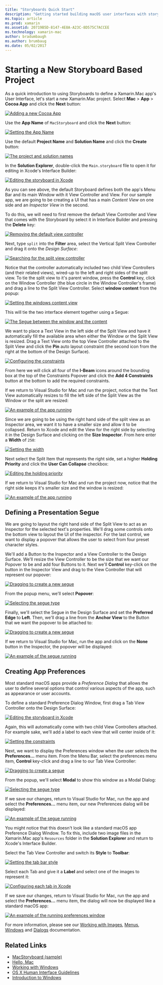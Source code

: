 ```yaml
---
title: "Storyboards Quick Start"
description: "Getting started building macOS user interfaces with storyboards."
ms.topic: article
ms.prod: xamarin
ms.assetid: 20719B5D-8147-4E8A-A23C-8D575C7ACCEE
ms.technology: xamarin-mac
author: bradumbaugh
ms.author: brumbaug
ms.date: 05/02/2017
---
```


# Starting a New Storyboard Based Project

As a quick introduction to using Storyboards to define a Xamarin.Mac app's User Interface, let's start a new Xamarin.Mac project. Select **Mac** > **App** > **Cocoa App** and click the **Next** button:

[![](quickstart-images/qs01.png "Adding a new Cocoa App")](quickstart-images/qs01.png#lightbox)

Use the **App Name** of `MacStoryboard` and click the **Next** button:

[![](quickstart-images/qs02.png "Setting the App Name")](quickstart-images/qs02.png#lightbox)

Use the default **Project Name** and **Solution Name** and click the **Create** button:

[![](quickstart-images/qs03.png "The project and solution names")](quickstart-images/qs03.png#lightbox)

In the **Solution Explorer**, double-click the `Main.storyboard` file to open it for editing in Xcode's Interface Builder:

[![](quickstart-images/qs04.png "Editing the storyboard in Xcode")](quickstart-images/qs04.png#lightbox)

As you can see above, the default Storyboard defines both the app's Menu Bar and its main Window with it View Controller and View. For our sample app, we are going to be creating a UI that has a main _Content View_ on one side and an _Inspector View_ in the second.

To do this, we will need to first remove the default View Controller and View that comes with the Storyboard by select it in Interface Builder and pressing the **Delete** key:

[![](quickstart-images/qs05.png "Removing the default view controller")](quickstart-images/qs05.png#lightbox)

Next, type `split` into the **Filter** area, select the Vertical Split View Controller and drag it onto the _Design Surface_:

[![](quickstart-images/qs06.png "Searching for the split view controller")](quickstart-images/qs06.png#lightbox)

Notice that the controller automatically included two child View Controllers (and their related views), wired-up to the left and right sides of the split view. To tie the split view to it's parent window, press the **Control** key, click on the Window Controller (the blue circle in the Window Controller's frame) and drag a line to the Split View Controller. Select **window content** from the popup:

[![](quickstart-images/qs07.png "Setting the windows content view")](quickstart-images/qs07.png#lightbox)

This will tie the two interface element together using a Segue:

[![](quickstart-images/qs08.png "The Segue between the window and the content")](quickstart-images/qs08.png#lightbox)

We want to place a Text View in the left side of the Split View and have it automatically fill the available area when either the Window or the Split View is resized. Drag a Text View onto the top View Controller attached to the Split View and click the **Pin** auto layout constraint (the second icon from the right at the bottom of the Design Surface).

[![](quickstart-images/qs09.png "Configuring the constraints")](quickstart-images/qs09.png#lightbox)

From here we will click all four of the **I-Beam** icons around the bounding box at the top of the Constraints Popover and click the **Add 4 Constraints** button at the bottom to add the required constraints.

If we return to Visual Studio for Mac and run the project, notice that the Text View automatically resizes to fill the left side of the Split View as the Window or the split are resized:

[![](quickstart-images/qs10.png "An example of the app running")](quickstart-images/qs10.png#lightbox)

Since we are going to be using the right hand side of the split view as an Inspector area, we want it to have a smaller size and allow it to be collapsed. Return to Xcode and edit the View for the right side by selecting it in the Design Surface and clicking on the **Size Inspector**. From here enter a **Width** of `250`:

[![](quickstart-images/qs11.png "Setting the width")](quickstart-images/qs11.png#lightbox)

Next select the Split Item that represents the right side, set a higher **Holding Priority** and click the **User Can Collapse** checkbox:

[![](quickstart-images/qs12.png "Editing the holding priority")](quickstart-images/qs12.png#lightbox)

If we return to Visual Studio for Mac and run the project now, notice that the right side keeps it's smaller size and the window is resized:

[![](quickstart-images/qs13.png "An example of the app running")](quickstart-images/qs13.png#lightbox)

<a name="Defining-a-Presentation-Segue" />

## Defining a Presentation Segue

We are going to layout the right hand side of the Split View to act as an Inspector for the selected text's properties. We'll drag some controls onto the bottom view to layout the UI of the inspector. For the last control, we want to display a popover that allows the user to select from four preset character styles.

We'll add a Button to the Inspector and a View Controller to the Design Surface. We'll resize the View Controller to be the size that we want our Popover to be and add four Buttons to it. Next we'll **Control** key-click on the button in the Inspector View and drag to the View Controller that will represent our popover:

[![](quickstart-images/qs14.png "Dragging to create a new segue")](quickstart-images/qs14.png#lightbox)

From the popup menu, we'll select **Popover**: 

[![](quickstart-images/qs15.png "Selecting the segue type")](quickstart-images/qs15.png#lightbox)

Finally, we'll select the Segue in the Design Surface and set the **Preferred Edge** to **Left**. Then, we'll drag a line from the **Anchor View** to the Button that we want the popover to be attached to:

[![](quickstart-images/qs16.png "Dragging to create a new segue")](quickstart-images/qs16.png#lightbox)

If we return to Visual Studio for Mac, run the app and click on the **None** button in the Inspector, the popover will be displayed:

[![](quickstart-images/qs17.png "An example of the segue running")](quickstart-images/qs17.png#lightbox)

<a name="Creating-App-Preferences" />

## Creating App Preferences

Most standard macOS apps provide a _Preference Dialog_ that allows the user to define several options that control various aspects of the app, such as appearance or user accounts.

To define a standard Preference Dialog Window, first drag a Tab View Controller onto the Design Surface:

[![](quickstart-images/qs18.png "Editing the storyboard in Xcode")](quickstart-images/qs18.png#lightbox)

Again, this will automatically come with two child View Controllers attached. For example sake, we'll add a label to each view that will center inside of it:

[![](quickstart-images/qs19.png "Setting the constraints")](quickstart-images/qs19.png#lightbox)

Next, we want to display the Preferences window when the user selects the **Preferences...** menu item. From the Menu Bar, select the preferences menu item, **Control** key-click and drag a line to our Tab View Controller:

[![](quickstart-images/qs20.png "Dragging to create a segue")](quickstart-images/qs20.png#lightbox)

From the popup, we'll select **Modal** to show this window as a Modal Dialog:

[![](quickstart-images/qs21.png "Selecting the segue type")](quickstart-images/qs21.png#lightbox)

If we save our changes, return to Visual Studio for Mac, run the app and select the **Preferences...** menu item, our new Preferences dialog will be displayed:

[![](quickstart-images/qs22.png "An example of the segue running")](quickstart-images/qs22.png#lightbox)

You might notice that this doesn't look like a standard macOS app Preference Dialog Window. To fix this, include two image files in the Xamarin.Mac app's `Resources` folder in the **Solution Explorer** and return to Xcode's Interface Builder.

Select the Tab View Controller and switch its **Style** to **Toolbar**: 

[![](quickstart-images/qs23.png "Setting the tab bar style")](quickstart-images/qs23.png#lightbox)

Select each Tab and give it a **Label** and select one of the images to represent it:

[![](quickstart-images/qs24.png "Configuring each tab in Xcode")](quickstart-images/qs24.png#lightbox)

If we save our changes, return to Visual Studio for Mac, run the app and select the **Preferences...** menu item, the dialog will now be displayed like a standard macOS app:

[![](quickstart-images/qs25.png "An example of the running preferences window")](quickstart-images/qs25.png#lightbox)

For more information, please see our [Working with Images](~/mac/app-fundamentals/image.md), [Menus](~/mac/user-interface/menu.md), [Windows](~/mac/user-interface/window.md) and [Dialogs](~/mac/user-interface/dialog.md) documentation.

## Related Links

- [MacStoryboard (sample)](https://developer.xamarin.com/samples/mac/MacStoryboard/)
- [Hello, Mac](~/mac/get-started/hello-mac.md)
- [Working with Windows](~/mac/user-interface/window.md)
- [OS X Human Interface Guidelines](https://developer.apple.com/library/mac/documentation/UserExperience/Conceptual/OSXHIGuidelines/)
- [Introduction to Windows](https://developer.apple.com/library/mac/documentation/Cocoa/Conceptual/WinPanel/Introduction.html#//apple_ref/doc/uid/10000031-SW1)
